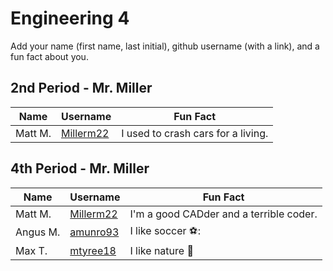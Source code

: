 # Engineering 4

Add your name (first name, last initial), github username (with a link), and a fun fact about you.

## 2nd Period - Mr. Miller
Name | Username | Fun Fact
--- | --- | ---
Matt M. | [Millerm22](https://github.com/Millerm22) | I used to crash cars for a living.

## 4th Period - Mr. Miller
Name | Username | Fun Fact
--- | --- | ---
Matt M. | [Millerm22](https://github.com/Millerm22) | I'm a good CADder and a terrible coder. 
Angus M.| [amunro93](https://github.com/amunro93) | I like soccer ⚽: 
Max T. | [mtyree18](https://github.com/mtyree18) | I like nature :palm_tree:
